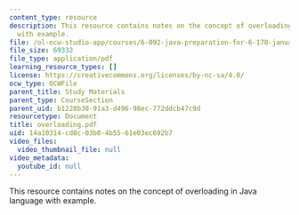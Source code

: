 ```yaml
---
content_type: resource
description: This resource contains notes on the concept of overloading in Java language
  with example.
file: /ol-ocw-studio-app/courses/6-092-java-preparation-for-6-170-january-iap-2006/14a10314cd8c03b04b5561e03ec692b7_overloading.pdf
file_size: 69332
file_type: application/pdf
learning_resource_types: []
license: https://creativecommons.org/licenses/by-nc-sa/4.0/
ocw_type: OCWFile
parent_title: Study Materials
parent_type: CourseSection
parent_uid: b1228b38-91a3-d496-98ec-772ddcb47c9d
resourcetype: Document
title: overloading.pdf
uid: 14a10314-cd8c-03b0-4b55-61e03ec692b7
video_files:
  video_thumbnail_file: null
video_metadata:
  youtube_id: null
---
```

This resource contains notes on the concept of overloading in Java language with example.